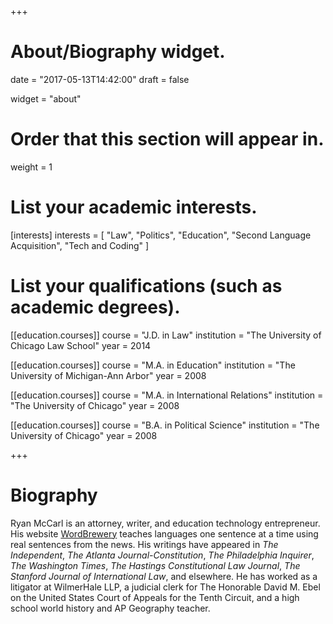 +++
# About/Biography widget.

date = "2017-05-13T14:42:00"
draft = false

widget = "about"

# Order that this section will appear in.
weight = 1

# List your academic interests.
[interests]
  interests = [
    "Law",
    "Politics",
    "Education",
    "Second Language Acquisition",
    "Tech and Coding"
  ]

# List your qualifications (such as academic degrees).
[[education.courses]]
  course = "J.D. in Law"
  institution = "The University of Chicago Law School"
  year = 2014

[[education.courses]]
  course = "M.A. in Education"
  institution = "The University of Michigan-Ann Arbor"
  year = 2008

[[education.courses]]
  course = "M.A. in International Relations"
  institution = "The University of Chicago"
  year = 2008

[[education.courses]]
  course = "B.A. in Political Science"
  institution = "The University of Chicago"
  year = 2008

+++

# Biography

Ryan McCarl is an attorney, writer, and education technology entrepreneur. His website [WordBrewery](https://wordbrewery.com) teaches languages one sentence at a time using real sentences from the news. His writings have appeared in *The Independent*, *The Atlanta Journal-Constitution*, *The Philadelphia Inquirer*, *The Washington Times*, *The Hastings Constitutional Law Journal*, *The Stanford Journal of International Law*, and elsewhere. He has worked as a litigator at WilmerHale LLP, a judicial clerk for The Honorable David M. Ebel on the United States Court of Appeals for the Tenth Circuit, and a high school world history and AP Geography teacher.
